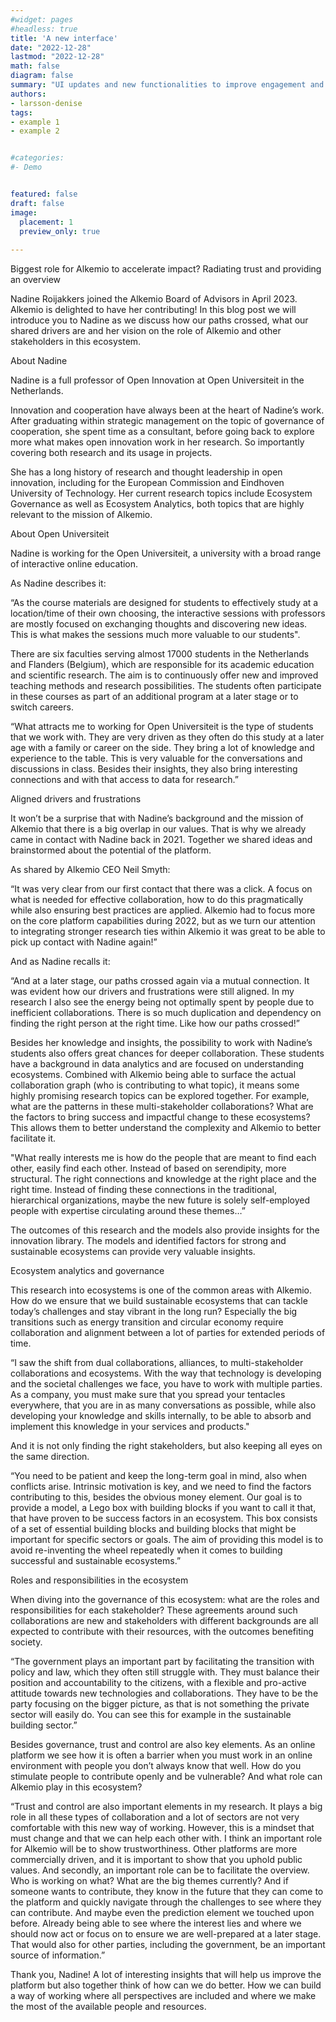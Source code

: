 ```yaml
---
#widget: pages
#headless: true
title: 'A new interface'
date: "2022-12-28"
lastmod: "2022-12-28"
math: false
diagram: false
summary: "UI updates and new functionalities to improve engagement and navigation"
authors:
- larsson-denise
tags:
- example 1
- example 2


#categories:
#- Demo


featured: false
draft: false
image:
  placement: 1
  preview_only: true
  
---
```


Biggest role for Alkemio to accelerate impact? Radiating trust and providing an overview

Nadine Roijakkers joined the Alkemio Board of Advisors in April 2023. Alkemio is delighted to have her contributing! In this blog post we will introduce you to Nadine as we discuss how our paths crossed, what our shared drivers are and her vision on the role of Alkemio and other stakeholders in this ecosystem.

About Nadine

Nadine is a full professor of Open Innovation at Open Universiteit in the Netherlands.

Innovation and cooperation have always been at the heart of Nadine’s work. After graduating within strategic management on the topic of governance of cooperation, she spent time as a consultant, before going back to explore more what makes open innovation work in her research. So importantly covering both research and its usage in projects.

She has a long history of research and thought leadership in open innovation, including for the European Commission and Eindhoven University of Technology. Her current research topics include Ecosystem Governance as well as Ecosystem Analytics, both topics that are highly relevant to the mission of Alkemio.

About Open Universiteit

Nadine is working for the Open Universiteit, a university with a broad range of interactive online education.

As Nadine describes it:

“As the course materials are designed for students to effectively study at a location/time of their own choosing, the interactive sessions with professors are mostly focused on exchanging thoughts and discovering new ideas. This is what makes the sessions much more valuable to our students".

There are six faculties serving almost 17000 students in the Netherlands and Flanders (Belgium), which are responsible for its academic education and scientific research. The aim is to continuously offer new and improved teaching methods and research possibilities. The students often participate in these courses as part of an additional program at a later stage or to switch careers.

“What attracts me to working for Open Universiteit is the type of students that we work with. They are very driven as they often do this study at a later age with a family or career on the side. They bring a lot of knowledge and experience to the table. This is very valuable for the conversations and discussions in class. Besides their insights, they also bring interesting connections and with that access to data for research.”

Aligned drivers and frustrations

It won’t be a surprise that with Nadine’s background and the mission of Alkemio that there is a big overlap in our values. That is why we already came in contact with Nadine back in 2021. Together we shared ideas and brainstormed about the potential of the platform.

As shared by Alkemio CEO Neil Smyth:

“It was very clear from our first contact that there was a click. A focus on what is needed for effective collaboration, how to do this pragmatically while also ensuring best practices are applied. Alkemio had to focus more on the core platform capabilities during 2022, but as we turn our attention to integrating stronger research ties within Alkemio it was great to be able to pick up contact with Nadine again!”

And as Nadine recalls it:

“And at a later stage, our paths crossed again via a mutual connection. It was evident how our drivers and frustrations were still aligned. In my research I also see the energy being not optimally spent by people due to inefficient collaborations. There is so much duplication and dependency on finding the right person at the right time. Like how our paths crossed!”

Besides her knowledge and insights, the possibility to work with Nadine’s students also offers great chances for deeper collaboration. These students have a background in data analytics and are focused on understanding ecosystems. Combined with Alkemio being able to surface the actual collaboration graph (who is contributing to what topic), it means some highly promising research topics can be explored together. For example, what are the patterns in these multi-stakeholder collaborations? What are the factors to bring success and impactful change to these ecosystems? This allows them to better understand the complexity and Alkemio to better facilitate it.

"What really interests me is how do the people that are meant to find each other, easily find each other. Instead of based on serendipity, more structural. The right connections and knowledge at the right place and the right time. Instead of finding these connections in the traditional, hierarchical organizations, maybe the new future is solely self-employed people with expertise circulating around these themes…”

The outcomes of this research and the models also provide insights for the innovation library. The models and identified factors for strong and sustainable ecosystems can provide very valuable insights.

Ecosystem analytics and governance

This research into ecosystems is one of the common areas with Alkemio. How do we ensure that we build sustainable ecosystems that can tackle today’s challenges and stay vibrant in the long run? Especially the big transitions such as energy transition and circular economy require collaboration and alignment between a lot of parties for extended periods of time.

“I saw the shift from dual collaborations, alliances, to multi-stakeholder collaborations and ecosystems. With the way that technology is developing and the societal challenges we face, you have to work with multiple parties. As a company, you must make sure that you spread your tentacles everywhere, that you are in as many conversations as possible, while also developing your knowledge and skills internally, to be able to absorb and implement this knowledge in your services and products."

And it is not only finding the right stakeholders, but also keeping all eyes on the same direction.

“You need to be patient and keep the long-term goal in mind, also when conflicts arise. Intrinsic motivation is key, and we need to find the factors contributing to this, besides the obvious money element. Our goal is to provide a model, a Lego box with building blocks if you want to call it that, that have proven to be success factors in an ecosystem. This box consists of a set of essential building blocks and building blocks that might be important for specific sectors or goals. The aim of providing this model is to avoid re-inventing the wheel repeatedly when it comes to building successful and sustainable ecosystems.”

Roles and responsibilities in the ecosystem

When diving into the governance of this ecosystem: what are the roles and responsibilities for each stakeholder? These agreements around such collaborations are new and stakeholders with different backgrounds are all expected to contribute with their resources, with the outcomes benefiting society.

“The government plays an important part by facilitating the transition with policy and law, which they often still struggle with. They must balance their position and accountability to the citizens, with a flexible and pro-active attitude towards new technologies and collaborations. They have to be the party focusing on the bigger picture, as that is not something the private sector will easily do. You can see this for example in the sustainable building sector.”

Besides governance, trust and control are also key elements. As an online platform we see how it is often a barrier when you must work in an online environment with people you don’t always know that well. How do you stimulate people to contribute openly and be vulnerable? And what role can Alkemio play in this ecosystem?

“Trust and control are also important elements in my research. It plays a big role in all these types of collaboration and a lot of sectors are not very comfortable with this new way of working. However, this is a mindset that must change and that we can help each other with. I think an important role for Alkemio will be to show trustworthiness. Other platforms are more commercially driven, and it is important to show that you uphold public values. And secondly, an important role can be to facilitate the overview. Who is working on what? What are the big themes currently? And if someone wants to contribute, they know in the future that they can come to the platform and quickly navigate through the challenges to see where they can contribute. And maybe even the prediction element we touched upon before. Already being able to see where the interest lies and where we should now act or focus on to ensure we are well-prepared at a later stage. That would also for other parties, including the government, be an important source of information.”

Thank you, Nadine! A lot of interesting insights that will help us improve the platform but also together think of how can we do better. How we can build a way of working where all perspectives are included and where we make the most of the available people and resources.
